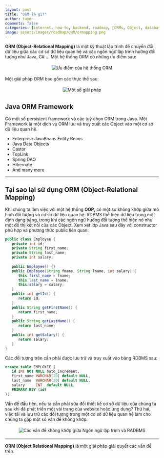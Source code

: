 ```yaml
---
layout: post
title: "ORM là gì?"
author: tuyen
comments: false
categories: [internet, how-to, backend, roadmap, ORMs, Object, database, mapping]
image: assets/images/roadmap/ORM/ormapping.png
---
```


**ORM (Object-Relational Mapping)** là một kỹ thuật lập trình để chuyển đổi dữ liệu giữa các cơ sở dữ liệu quan hệ và các ngôn ngữ lập trình hướng đối tượng như Java, C# ... Một hệ thống ORM có những ưu điểm sau:

<p style="display: flex;"><img style="margin: 5px auto;" src="{{ site.baseurl }}/assets/images/roadmap/ORM/uu-diem.png" alt="Ưu điểm của hệ thống ORM" /></p>

Một giải pháp ORM bao gồm các thực thể sau:

<p style="display: flex;"><img style="margin: 5px auto;" src="{{ site.baseurl }}/assets/images/roadmap/ORM/giai-phap-khac-phuc.png" alt="Một số giải pháp" /></p>


## Java ORM Framework

Có một số persistent framework và các tuỳ chọn ORM trong Java. Một Framework là một dịch vụ ORM lưu và truy xuất các Object vào một cơ sở dữ liệu quan hệ.

- Enterprise JavaBeans Entity Beans
- Java Data Objects
- Castor
- TopLink
- Spring DAO
- Hibernate
- And many more

---

## Tại sao lại sử dụng ORM (Object-Relational Mapping)

Khi chúng ta làm việc với một hệ thống **OOP,** có một sự không khớp giữa mô hình đối tượng và cơ sở dữ liệu quan hệ. RDBMS thể hiện dữ liệu trong một định dạng bảng, trong khi các ngôn ngữ hướng đối tượng thể hiện nó như một đồ thị kết nối của các Object. Xem xét lớp Java sau đây với constructor phù hợp và phương thức public liên quan:

```java
public class Employee {
   private int id;
   private String first_name; 
   private String last_name;   
   private int salary;  
 
   public Employee() {}
   public Employee(String fname, String lname, int salary) {
      this.first_name = fname;
      this.last_name = lname;
      this.salary = salary;
   }
   public int getId() {
      return id;
   }
   public String getFirstName() {
      return first_name;
   }
   public String getLastName() {
      return last_name;
   }
   public int getSalary() {
      return salary;
   }
}
```

Các đối tượng trên cần phải được lưu trữ và truy xuất vào bảng RDBMS sau:

```sql
create table EMPLOYEE (
   id INT NOT NULL auto_increment,
   first_name VARCHAR(20) default NULL,
   last_name  VARCHAR(20) default NULL,
   salary     INT  default NULL,
   PRIMARY KEY (id)
);
```

Vấn đề đầu tiên, nếu ta cần phải sửa đổi thiết kế cơ sở dữ liệu của chúng ta sau khi đã phát triển một vài trang của website hoặc ứng dụng? Thứ hai, việc tải và lưu trữ các đối tượng trong một cơ sở dữ liệu quan hệ làm cho chúng ta gặp một số vấn đề không khớp.

<p style="display: flex;"><img style="margin: 5px auto;" src="{{ site.baseurl }}/assets/images/roadmap/ORM/cac-van-de.png" alt="Các vấn đề không khớp giữa Ngôn ngữ lập trình và RADBMS" /></p>

---

**ORM (Object Relational Mapping)** là một giải pháp giải quyết các vấn đề trên.